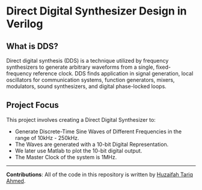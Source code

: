 # Direct Digital Synthesizer Design in Verilog

## What is DDS?

Direct digital synthesis (DDS) is a technique utilized by frequency synthesizers to generate arbitrary waveforms from a single, fixed-frequency reference clock. DDS finds application in signal generation, local oscillators for communication systems, function generators, mixers, modulators, sound synthesizers, and digital phase-locked loops.

## Project Focus

This project involves creating a Direct Digital Synthesizer to:
- Generate Discrete-Time Sine Waves of Different Frequencies in the range of 10kHz - 250kHz.
- The Waves are generated with a 10-bit Digital Representation.
- We later use Matlab to plot the 10-bit digital output.
- The Master Clock of the system is 1MHz.



--- 

**Contributions**: All of the code in this repository is written by [Huzaifah Tariq Ahmed](https://github.com/huzaifahtariqahmed). 
